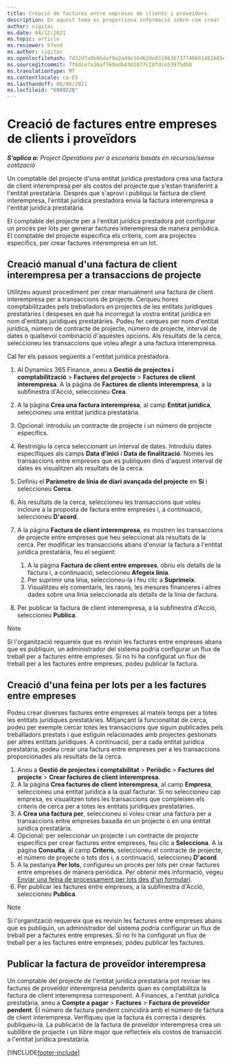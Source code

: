 ```yaml
---
title: Creació de factures entre empreses de clients i proveïdors
description: En aquest tema es proporciona informació sobre com crear factures de proveïdor i de client interempresa.
author: sigitac
ms.date: 04/12/2021
ms.topic: article
ms.reviewer: kfend
ms.author: sigitac
ms.openlocfilehash: 7d32d7a0b96daf9a2a48e16d62de8319636737740601481b85ee887948e31110
ms.sourcegitcommit: 7f8d1e7a16af769adb43d1877c28fdce53975db8
ms.translationtype: MT
ms.contentlocale: ca-ES
ms.lasthandoff: 08/06/2021
ms.locfileid: "6989228"
---
```

# <a name="create-intercompany-customer-and-vendor-invoices"></a>Creació de factures entre empreses de clients i proveïdors

_**S'aplica a:** Project Operations per a escenaris basats en recursos/sense cotització_

Un comptable del projecte d'una entitat jurídica prestadora crea una factura de client interempresa per als costos del projecte que s'estan transferint a l'entitat prestatària. Després que s'aprovi i publiqui la factura de client interempresa, l'entitat jurídica prestadora envia la factura interempresa a l'entitat jurídica prestatària.

El comptable del projecte per a l'entitat jurídica prestadora pot configurar un procés per lots per generar factures interempresa de manera periòdica. El comptable del projecte especifica els criteris, com ara projectes específics, per crear factures interempresa en un lot.

## <a name="manually-create-an-intercompany-customer-invoice-for-project-transactions"></a>Creació manual d'una factura de client interempresa per a transaccions de projecte 

Utilitzeu aquest procediment per crear manualment una factura de client interempresa per a transaccions de projecte. Cerqueu hores comptabilitzades pels treballadors en projectes de les entitats jurídiques prestatàries i despeses en què ha incorregut la vostra entitat jurídica en nom d'entitats jurídiques prestatàries. Podeu fer cerques per nom d'entitat jurídica, número de contracte de projecte, número de projecte, interval de dates o qualsevol combinació d'aquestes opcions. Als resultats de la cerca, seleccioneu les transaccions que voleu afegir a una factura interempresa. 

Cal fer els passos següents a l'entitat jurídica prestadora. 

1. Al Dynamics 365 Finance, aneu a **Gestió de projectes i comptabilització** > **Factures del projecte** > **Factures de client interempresa**. A la pàgina de **Factures de clients interempresa**, a la subfinestra d'Acció, seleccioneu **Crea**.
2. A la pàgina **Crea una factura interempresa**, al camp **Entitat jurídica**, seleccioneu una entitat jurídica prestatària.
3. Opcional: introduïu un contracte de projecte i un número de projecte específics.
4. Restringiu la cerca seleccionant un interval de dates. Introduïu dates específiques als camps **Data d'inici** i **Data de finalització**. Només les transaccions entre empreses que es publiquen dins d'aquest interval de dates es visualitzen als resultats de la cerca.
5. Definiu el **Paràmetre de línia de diari avançada del projecte** en **Sí** i seleccioneu **Cerca**.
6. Als resultats de la cerca, seleccioneu les transaccions que voleu incloure a la proposta de factura entre empreses i, a continuació, seleccioneu **D'acord**.
7. A la pàgina **Factura de client interempresa**, es mostren les transaccions de projecte entre empreses que heu seleccionat als resultats de la cerca. Per modificar les transaccions abans d'enviar la factura a l'entitat jurídica prestatària, feu el següent:
  
    1. A la pàgina **Factura de client entre empreses**, obriu els detalls de la factura i, a continuació, seleccioneu **Afegeix línia**.
    2. Per suprimir una línia, seleccioneu-la i feu clic a **Suprimeix**.
    3. Visualitzeu els comentaris, les raons, les mesures financeres i altres dades sobre una línia seleccionada als detalls de la línia de factura.
    
8. Per publicar la factura de client interempresa, a la subfinestra d'Acció, seleccioneu **Publica**.

> [!NOTE]
> Si l'organització requereix que es revisin les factures entre empreses abans que es publiquin, un administrador del sistema podria configurar un flux de treball per a factures entre empreses. Si no hi ha configurat un flux de treball per a les factures entre empreses, podeu publicar la factura.

## <a name="create-a-batch-job-for-intercompany-invoices"></a>Creació d'una feina per lots per a les factures entre empreses

Podeu crear diverses factures entre empreses al mateix temps per a totes les entitats jurídiques prestatàries. Mitjançant la funcionalitat de cerca, podeu per exemple cercar totes les transaccions que siguin publicades pels treballadors prestats i que estiguin relacionades amb projectes gestionats per altres entitats jurídiques. A continuació, per a cada entitat jurídica prestatària, podeu crear una factura entre empreses per a les transaccions proporcionades als resultats de la cerca.

1. Aneu a **Gestió de projectes i comptabilitat** > **Periòdic** > **Factures del projecte** > **Crear factures de client interempresa**.
2. A la pàgina **Crea factures de client interempresa**, al camp **Empresa**, seleccioneu una entitat jurídica a la qual facturar. Si no seleccioneu cap empresa, es visualitzen totes les transaccions que compleixen els criteris de cerca per a totes les entitats jurídiques prestatàries.
3. A **Crea una factura per**, seleccioneu si voleu crear una factura per a transaccions entre empreses basada en un projecte o en una entitat jurídica prestatària.
4. Opcional: per seleccionar un projecte i un contracte de projecte específics per crear factures entre empreses, feu clic a **Selecciona**. A la pàgina **Consulta**, al camp **Criteris**, seleccioneu el contracte de projecte, el número de projecte o tots dos i, a continuació, seleccioneu **D'acord**.
5. A la pestanya **Per lots**, configureu un procés per lots per crear factures entre empreses de manera periòdica. Per obtenir més informació, vegeu [Enviar una feina de processament per lots des d'un formulari](/dynamicsax-2012/appuser-itpro/submit-a-batch-processing-job-from-a-form).
6. Per publicar les factures entre empreses, a la subfinestra d'Acció, seleccioneu **Publica**.

> [!NOTE]
> Si l'organització requereix que es revisin les factures entre empreses abans que es publiquin, un administrador del sistema podria configurar un flux de treball per a factures entre empreses. Si no hi ha configurat un flux de treball per a les factures entre empreses, podeu publicar les factures.

## <a name="post-the-intercompany-vendor-invoice"></a>Publicar la factura de proveïdor interempresa

Un comptable del projecte de l'entitat jurídica prestatària pot revisar les factures de proveïdor interempresa pendents quan es comptabilitza la factura de client interempresa corresponent. A Finances, a l'entitat jurídica prestatària, aneu a **Compte a pagar** > **Factures** > **Factura de proveïdor pendent**. El número de factura pendent coincidirà amb el número de factura de client interempresa. Verifiqueu que la factura és correcta i després publiqueu-la. La publicació de la factura de proveïdor interempresa crea un subllibre de projecte i un llibre major que reflecteix els costos de transacció a l'entitat jurídica prestatària.


[!INCLUDE[footer-include](../includes/footer-banner.md)]
